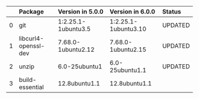 <!-- markdown-link-check-disable -->

|    | Package              | Version in 5.0.0    | Version in 6.0.0     | Status   |
|---:|:---------------------|:--------------------|:---------------------|:---------|
|  0 | git                  | 1:2.25.1-1ubuntu3.5 | 1:2.25.1-1ubuntu3.10 | UPDATED  |
|  1 | libcurl4-openssl-dev | 7.68.0-1ubuntu2.12  | 7.68.0-1ubuntu2.15   | UPDATED  |
|  2 | unzip                | 6.0-25ubuntu1       | 6.0-25ubuntu1.1      | UPDATED  |
|  3 | build-essential      | 12.8ubuntu1.1       | 12.8ubuntu1.1        |          |